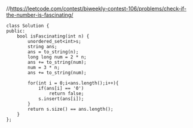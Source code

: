 //https://leetcode.com/contest/biweekly-contest-106/problems/check-if-the-number-is-fascinating/

```
class Solution {
public:
    bool isFascinating(int n) {
        unordered_set<int>s;
        string ans;
        ans = to_string(n);
        long long num = 2 * n;
        ans += to_string(num);
        num = 3 * n;
        ans += to_string(num);
        
        for(int i = 0;i<ans.length();i++){
            if(ans[i] == '0')
                return false;
            s.insert(ans[i]);
        }
        return s.size() == ans.length();
    }
};
